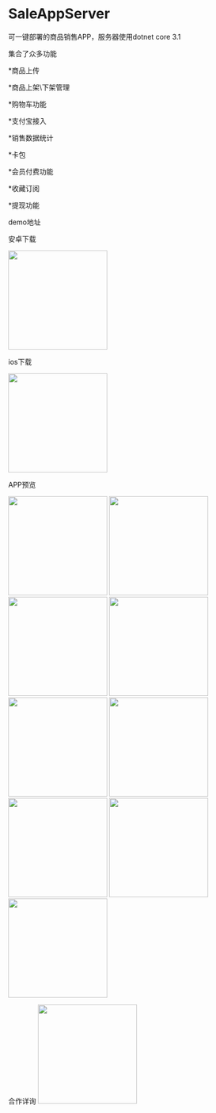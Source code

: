 # SaleAppServer
可一键部署的商品销售APP，服务器使用dotnet core 3.1

集合了众多功能

*商品上传

*商品上架\下架管理

*购物车功能

*支付宝接入

*销售数据统计

*卡包

*会员付费功能

*收藏订阅

*提现功能

demo地址

安卓下载

<img src="https://user-images.githubusercontent.com/7734782/167329844-48e13fbe-34c7-421b-b0ad-fda75128342d.png" width="200" />

ios下载

<img src="https://user-images.githubusercontent.com/7734782/167329927-78605bb3-4ebc-42f7-91da-a3d355af9ed6.jpg" width="200" />

APP预览

<img src="https://user-images.githubusercontent.com/7734782/167329360-897dd811-9649-4cb0-acc7-380ab526f817.jpg" width="200" />
<img src="https://user-images.githubusercontent.com/7734782/167329365-c4596a6e-3974-4c5a-959e-0a60a0f0b8c9.jpg" width="200" />
<img src="https://user-images.githubusercontent.com/7734782/167329385-1bc2e2a4-0b45-4bee-838d-a54a2815505c.jpg" width="200" />
<img src="https://user-images.githubusercontent.com/7734782/167329391-f5c4b9e0-41ae-42a1-aeae-54442cc07bf4.jpg" width="200" />
<img src="https://user-images.githubusercontent.com/7734782/167329394-ed4837bb-803a-401d-934e-ad541f016858.jpg" width="200" />
<img src="https://user-images.githubusercontent.com/7734782/167329400-7e28858c-8a53-40d5-aa0b-2c4f629be725.jpg" width="200" />
<img src="https://user-images.githubusercontent.com/7734782/167329403-ed195b05-95c2-49dc-bf15-f7c5f53b913b.jpg" width="200" />
<img src="https://user-images.githubusercontent.com/7734782/167329406-9388cb2e-97fc-469f-91a1-030fde130324.jpg" width="200" />
<img src="https://user-images.githubusercontent.com/7734782/167329415-3c85af9f-97e1-4d88-8b82-c1dd75531963.jpg" width="200" />

合作详询
<img src="https://user-images.githubusercontent.com/7734782/167332304-7535f846-69c5-4bb5-a6ef-19793e23ffb3.jpg" width="200" />


